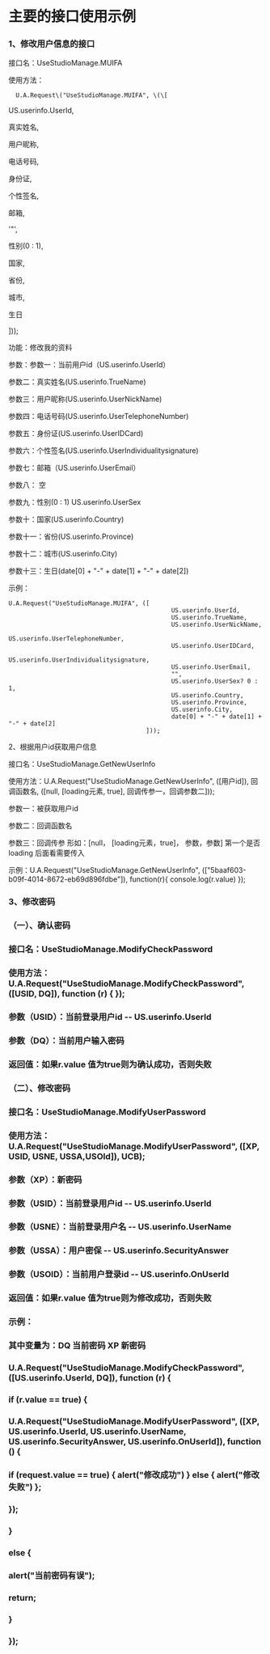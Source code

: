 # 主要的接口使用示例

### 1、修改用户信息的接口

接口名：UseStudioManage.MUIFA

使用方法：

      U.A.Request\("UseStudioManage.MUIFA", \(\[

US.userinfo.UserId, 

真实姓名, 

用户昵称, 

电话号码, 

身份证, 

个性签名, 

邮箱, 

'"', 

性别\(0 : 1\), 

国家, 

省份, 

城市, 

生日

\]\)\);

功能：修改我的资料

参数：参数一：当前用户id（US.userinfo.UserId）

参数二：真实姓名\(US.userinfo.TrueName\)

参数三：用户昵称\(US.userinfo.UserNickName\)

参数四：电话号码\(US.userinfo.UserTelephoneNumber\)

参数五：身份证\(US.userinfo.UserIDCard\)

参数六：个性签名\(US.userinfo.UserIndividualitysignature\)

参数七：邮箱（US.userinfo.UserEmail）

参数八： 空

参数九：性别\(0 : 1\) US.userinfo.UserSex

参数十：国家\(US.userinfo.Country\)

参数十一：省份\(US.userinfo.Province\)

参数十二：城市\(US.userinfo.City\)

参数十三：生日\(date\[0\] + "-" + date\[1\] + "-" + date\[2\]\)

示例：

```
U.A.Request("UseStudioManage.MUIFA", ([
                                             US.userinfo.UserId,           
                                             US.userinfo.TrueName, 
                                             US.userinfo.UserNickName,   
                                             US.userinfo.UserTelephoneNumber,    
                                             US.userinfo.UserIDCard,
                                             US.userinfo.UserIndividualitysignature,
                                             US.userinfo.UserEmail,
                                             "", 
                                             US.userinfo.UserSex? 0 : 1,
                                             US.userinfo.Country, 
                                             US.userinfo.Province, 
                                             US.userinfo.City, 
                                             date[0] + "-" + date[1] + "-" + date[2]
                                      ]));
```

2、根据用户id获取用户信息

接口名：UseStudioManage.GetNewUserInfo

使用方法：U.A.Request\("UseStudioManage.GetNewUserInfo", \(\[用户id\]\), 回调函数名, \(\[null, \[loading元素, true\], 回调传参一，回调参数二\]\)\);

参数一：被获取用户id

参数二：回调函数名

参数三：回调传参 形如：\[null， \[loading元素，true\]， 参数，参数\]  第一个是否loading 后面看需要传入

示例：U.A.Request\("UseStudioManage.GetNewUserInfo", \(\["5baaf603-b09f-4014-8672-eb69d896fdbe"\]\), function\(r\){ console.log\(r.value\) }\);

### 

### 3、修改密码

### （一）、确认密码

### 接口名：UseStudioManage.ModifyCheckPassword

### 使用方法：U.A.Request\("UseStudioManage.ModifyCheckPassword", \(\[USID, DQ\]\), function \(r\) { }\);

### 参数（USID）：当前登录用户id  --  US.userinfo.UserId

### 参数（DQ）：当前用户输入密码

### 返回值：如果r.value 值为true则为确认成功，否则失败

### （二）、修改密码

### 接口名：UseStudioManage.ModifyUserPassword

### 使用方法： U.A.Request\("UseStudioManage.ModifyUserPassword", \(\[XP, USID, USNE, USSA,USOId\]\), UCB\);

### 参数（XP）：新密码

### 参数（USID）：当前登录用户id  --  US.userinfo.UserId

### 参数（USNE）：当前登录用户名 -- US.userinfo.UserName

### 参数（USSA）：用户密保 -- US.userinfo.SecurityAnswer

### 参数（USOID）：当前用户登录id -- US.userinfo.OnUserId

### 返回值：如果r.value 值为true则为修改成功，否则失败

### 示例：

### 其中变量为：DQ  当前密码   XP  新密码

### U.A.Request\("UseStudioManage.ModifyCheckPassword", \(\[US.userinfo.UserId, DQ\]\), function \(r\) {

### if \(r.value == true\) {

### U.A.Request\("UseStudioManage.ModifyUserPassword", \(\[XP, US.userinfo.UserId, US.userinfo.UserName, US.userinfo.SecurityAnswer, US.userinfo.OnUserId\]\), function \(\) {

### if \(request.value == true\) { alert\("修改成功"\) } else { alert\("修改失败"\) };

### }\);

### }

### else {

### alert\("当前密码有误"\);

### 

### return;

### }

### }\);



